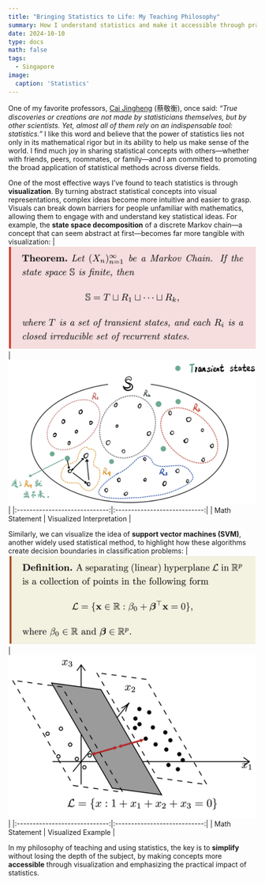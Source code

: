 ```yaml
---
title: "Bringing Statistics to Life: My Teaching Philosophy"
summary: How I understand statistics and make it accessible through practical applications and visualizations.
date: 2024-10-10
type: docs
math: false
tags:
  - Singapore
image:
  caption: 'Statistics'
---
```



One of my favorite professors, [Cai Jingheng](https://math.sysu.edu.cn/scrcss/teacher/127) (蔡敬衡), once said: *“True discoveries or creations are not made by statisticians themselves, but by other scientists. Yet, almost all of them rely on an indispensable tool: statistics.”* I like this word and believe that the power of statistics lies not only in its mathematical rigor but in its ability to help us make sense of the world. I find much joy in sharing statistical concepts with others—whether with friends, peers, roommates, or family—and I am committed to promoting the broad application of statistical methods across diverse fields.

One of the most effective ways I’ve found to teach statistics is through **visualization**. By turning abstract statistical concepts into visual representations, complex ideas become more intuitive and easier to grasp. Visuals can break down barriers for people unfamiliar with mathematics, allowing them to engage with and understand key statistical ideas. For example, the **state space decomposition** of a discrete Markov chain—a concept that can seem abstract at first—becomes far more tangible with visualization:
| ![Friend1](images/tch-phi-1.jpg) | ![Friend2](images/tch-phi-2.jpg) |
|:-----------------------------:|:----------------------------:|
| Math Statement           | Visualized Interpretation        |

Similarly, we can visualize the idea of **support vector machines (SVM)**, another widely used statistical method, to highlight how these algorithms create decision boundaries in classification problems:
| ![Friend1](images/tch-phi-3.jpg) | ![Friend2](images/tch-phi-4.jpg) |
|:-----------------------------:|:----------------------------:|
| Math Statement           | Visualized Example        |

In my philosophy of teaching and using statistics, the key is to **simplify** without losing the depth of the subject, by making concepts more **accessible** through visualization and emphasizing the practical impact of statistics.